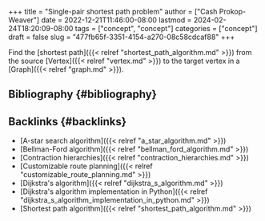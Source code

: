 +++
title = "Single-pair shortest path problem"
author = ["Cash Prokop-Weaver"]
date = 2022-12-21T11:46:00-08:00
lastmod = 2024-02-24T18:20:09-08:00
tags = ["concept", "concept"]
categories = ["concept"]
draft = false
slug = "477fb65f-3351-4154-a270-08c58cdcaf88"
+++

Find the [shortest path]({{< relref "shortest_path_algorithm.md" >}}) from the source [Vertex]({{< relref "vertex.md" >}}) to the target vertex in a [Graph]({{< relref "graph.md" >}}).


## Bibliography {#bibliography}

<style>.csl-entry{text-indent: -1.5em; margin-left: 1.5em;}</style><div class="csl-bib-body">
</div>


## Backlinks {#backlinks}

-   [A-star search algorithm]({{< relref "a_star_algorithm.md" >}})
-   [Bellman-Ford algorithm]({{< relref "bellman_ford_algorithm.md" >}})
-   [Contraction hierarchies]({{< relref "contraction_hierarchies.md" >}})
-   [Customizable route planning]({{< relref "customizable_route_planning.md" >}})
-   [Dijkstra's algorithm]({{< relref "dijkstra_s_algorithm.md" >}})
-   [Dijkstra's algorithm implementation in Python]({{< relref "dijkstra_s_algorithm_implementation_in_python.md" >}})
-   [Shortest path algorithm]({{< relref "shortest_path_algorithm.md" >}})
